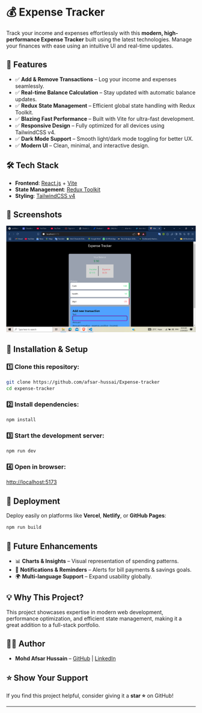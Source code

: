 # 💰 Expense Tracker

Track your income and expenses effortlessly with this **modern, high-performance Expense Tracker** built using the latest technologies. Manage your finances with ease using an intuitive UI and real-time updates.

## 🚀 Features

- ✅ **Add & Remove Transactions** – Log your income and expenses seamlessly.
- ✅ **Real-time Balance Calculation** – Stay updated with automatic balance updates.
- ✅ **Redux State Management** – Efficient global state handling with Redux Toolkit.
- ✅ **Blazing Fast Performance** – Built with Vite for ultra-fast development.
- ✅ **Responsive Design** – Fully optimized for all devices using TailwindCSS v4.
- ✅ **Dark Mode Support** – Smooth light/dark mode toggling for better UX.
- ✅ **Modern UI** – Clean, minimal, and interactive design.

## 🛠️ Tech Stack

- **Frontend**: [React.js](https://react.dev/) + [Vite](https://vitejs.dev/)
- **State Management**: [Redux Toolkit](https://redux-toolkit.js.org/)
- **Styling**: [TailwindCSS v4](https://tailwindcss.com/)

## 📸 Screenshots

![Expense Tracker UI](image.png)

## 🔧 Installation & Setup

### 1️⃣ Clone this repository:
```bash
git clone https://github.com/afsar-hussai/Expense-tracker
cd expense-tracker
```

### 2️⃣ Install dependencies:
```bash
npm install
```

### 3️⃣ Start the development server:
```bash
npm run dev
```

### 4️⃣ Open in browser:
[http://localhost:5173](http://localhost:5173)

## 🚀 Deployment

Deploy easily on platforms like **Vercel**, **Netlify**, or **GitHub Pages**:
```bash
npm run build
```

## 📌 Future Enhancements

- 📊 **Charts & Insights** – Visual representation of spending patterns.
- 🔔 **Notifications & Reminders** – Alerts for bill payments & savings goals.
- 🌍 **Multi-language Support** – Expand usability globally.

## 💡 Why This Project?

This project showcases expertise in modern web development, performance optimization, and efficient state management, making it a great addition to a full-stack portfolio.

## 👨‍💻 Author

- **Mohd Afsar Hussain** – [GitHub](https://github.com/afsar-hussai/Expense-tracker) | [LinkedIn](https://www.linkedin.com/in/mohdafsarhussain)

## ⭐ Show Your Support

If you find this project helpful, consider giving it a **star ⭐** on GitHub!

---
